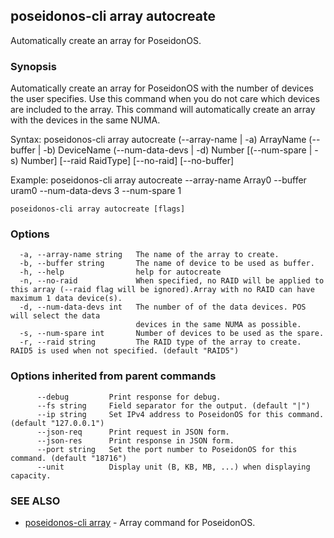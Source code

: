 ## poseidonos-cli array autocreate

Automatically create an array for PoseidonOS.

### Synopsis


Automatically create an array for PoseidonOS with the number of 
devices the user specifies. Use this command when you do not care 
which devices are included to the array. This command will automatically
create an array with the devices in the same NUMA.

Syntax: 
	poseidonos-cli array autocreate (--array-name | -a) ArrayName (--buffer | -b) DeviceName 
	(--num-data-devs | -d) Number [(--num-spare | -s) Number] [--raid RaidType]
	[--no-raid] [--no-buffer]

Example: 
	poseidonos-cli array autocreate --array-name Array0 --buffer uram0 --num-data-devs 3 --num-spare 1
          

```
poseidonos-cli array autocreate [flags]
```

### Options

```
  -a, --array-name string   The name of the array to create.
  -b, --buffer string       The name of device to be used as buffer.
  -h, --help                help for autocreate
  -n, --no-raid             When specified, no RAID will be applied to this array (--raid flag will be ignored).Array with no RAID can have maximum 1 data device(s).
  -d, --num-data-devs int   The number of of the data devices. POS will select the data
                            devices in the same NUMA as possible.
  -s, --num-spare int       Number of devices to be used as the spare.
  -r, --raid string         The RAID type of the array to create. RAID5 is used when not specified. (default "RAID5")
```

### Options inherited from parent commands

```
      --debug         Print response for debug.
      --fs string     Field separator for the output. (default "|")
      --ip string     Set IPv4 address to PoseidonOS for this command. (default "127.0.0.1")
      --json-req      Print request in JSON form.
      --json-res      Print response in JSON form.
      --port string   Set the port number to PoseidonOS for this command. (default "18716")
      --unit          Display unit (B, KB, MB, ...) when displaying capacity.
```

### SEE ALSO

* [poseidonos-cli array](poseidonos-cli_array.md)	 - Array command for PoseidonOS.

